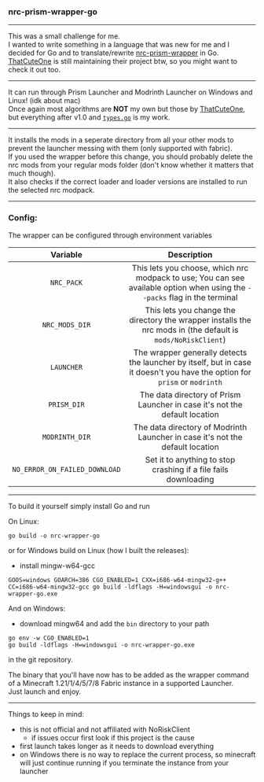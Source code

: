 ### nrc-prism-wrapper-go

---

This was a small challenge for me.<br>
I wanted to write something in a language that was new for me and I decided for Go and to translate/rewrite [nrc-prism-wrapper](https://github.com/ThatCuteOne/nrc-prism-wrapper) in Go.<br>
[ThatCuteOne](https://github.com/ThatCuteOne) is still maintaining their project btw, so you might want to check it out too.

---

It can run through Prism Launcher and Modrinth Launcher on Windows and Linux! (idk about mac)<br>
Once again most algorithms are **NOT** my own but those by [ThatCuteOne](https://github.com/ThatCuteOne), but everything after v1.0 and [`types.go`](./types.go) is my work.

---

It installs the mods in a seperate directory from all your other mods to prevent the launcher messing with them (only supported with fabric).<br>
If you used the wrapper before this change, you should probably delete the nrc mods from your regular mods folder (don't know whether it matters that much though).<br>
It also checks if the correct loader and loader versions are installed to run the selected nrc modpack.

---

### Config:

The wrapper can be configured through environment variables

|           Variable            |                                                        Description                                                         |
| :---------------------------: | :------------------------------------------------------------------------------------------------------------------------: |
|          `NRC_PACK`           | This lets you choose, which nrc modpack to use; You can see available option when using the `--packs` flag in the terminal |
|        `NRC_MODS_DIR`         |        This lets you change the directory the wrapper installs the nrc mods in (the default is `mods/NoRiskClient`)        |
|          `LAUNCHER`           | The wrapper generally detects the launcher by itself, but in case it doesn't you have the option for `prism` or `modrinth` |
|          `PRISM_DIR`          |                         The data directory of Prism Launcher in case it's not the default location                         |
|        `MODRINTH_DIR`         |                       The data directory of Modrinth Launcher in case it's not the default location                        |
| `NO_ERROR_ON_FAILED_DOWNLOAD` |                              Set it to anything to stop crashing if a file fails downloading                               |

---

To build it yourself simply install Go and run

On Linux:

```
go build -o nrc-wrapper-go
```

or for Windows build on Linux (how I built the releases):

- install mingw-w64-gcc

```
GOOS=windows GOARCH=386 CGO_ENABLED=1 CXX=i686-w64-mingw32-g++ CC=i686-w64-mingw32-gcc go build -ldflags -H=windowsgui -o nrc-wrapper-go.exe
```

And on Windows:

- download mingw64 and add the `bin` directory to your path

```
go env -w CGO_ENABLED=1
go build -ldflags -H=windowsgui -o nrc-wrapper-go.exe
```

in the git repository.

The binary that you'll have now has to be added as the wrapper command of a Minecraft 1.21/1/4/5/7/8 Fabric instance in a supported Launcher.<br>
Just launch and enjoy.

---

Things to keep in mind:

- this is not official and not affiliated with NoRiskClient
    - if issues occur first look if this project is the cause
- first launch takes longer as it needs to download everything
- on Windows there is no way to replace the current process, so minecraft will just continue running if you terminate the instance from your launcher

